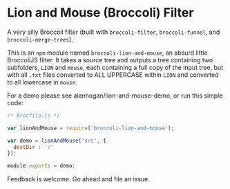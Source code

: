 # Lion and Mouse (Broccoli) Filter

A very silly Broccoli filter (built with `broccoli-filter`, `broccoli-funnel`, and `broccoli-merge-trees`).

This is an `npm` module named `broccoli-lion-and-mouse`, an absurd little BroccoliJS filter. It takes a source tree and outputs a tree containing  two subfolders, `LION` and `mouse`, each containing a full copy of the input tree, but with all `.txt` files converted to ALL UPPERCASE within `LION` and converted to all lowercase in `mouse`.

For a demo please see alanhogan/lion-and-mouse-demo, or run this simple code:

```js
/* Brocfile.js */

var lionAndMouse = require('broccoli-lion-and-mouse');

var demo = lionAndMouse('src', {
  destDir : '/'
});

module.exports = demo;
```

Feedback is welcome. Go ahead and file an issue.
